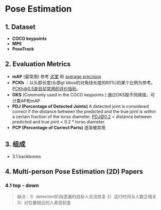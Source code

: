 # Pose Estimation

## 1. Dataset
- **COCO keypoints**
- **MPII**
- **PoseTrack**

## 2. Evaluation Metrics
- **mAP** (最常用) 参考 [这里](http://blog.sina.com.cn/s/blog_9db078090102whzw.html)  和 [average precision](https://sanchom.wordpress.com/tag/average-precision/)
- **PCKh** ：以头部长度(头部gt bbox的对角线长度的60%)的某个比例为参考。PCKh@0.5是目前常用的评价指标。
- **OKS** (Commonly used in the COCO keypoints ) 通过OKS取不同阈值，可计算AP和mAP
- **PDJ  (Percentage of Detected Joints)** A detected joint is considered correct if the distance between the predicted and the true joint is within a certain fraction of the torso diameter. PDJ@0.2 = distance between predicted and true joint < 0.2 * torso diameter.
- **PCP (Percentage of Correct Parts)** 逐渐被弃用

## 3. 组成
- 3.1 backbones

## 4. Multi-person Pose Estimation (2D) Papers
### 4.1 top - down

> 缺点：1）detection阶段遗漏的目标人无法恢复 2）运行时间与人数正相关 3）对位置相近的人表现较差

1. Mask RCNN, ICCV2017

2. **Cascaded Pyramid Network for Multi-Person Pose Estimation, CVPR2018**

3. **A coarse-fine network for keypoint localization, ICCV2017**

4. **RMPE: Regional Multi-Person Pose Estimation, ICCV2017**

5. **Rethinking on Multi-Stage Networks for Human Pose Estimation, Arxiv2019**

6. **Simple Baselines for Human Pose Estimation and Tracking, ECCV2018**

7. **Spatial Shortcut Network for Human Pose Estimation, Arxiv2019**

### 4.2 bottom - up

> Bottom-Up的思路就是，先检测出图像中所有的关节点，然后对这些关节点分组，以此构成每个人体的完整姿态结果。Bottom-Up的方法相比较于Top-Down的方法，不容易受到图片中人数的影响，性能上，虽然还比不过Top-Down的方法，但差距已经没有之前那么大了。

1. **2017 CVPR - OpenPose: Realtime Multi-Person 2D Pose Estimation using Part Affinity Fields**

2. **2017 NIPS - Associative embedding End-to-end learning for joint detection and grouping**

3. **2018 ECCV - MultiPoseNet: Fast Multi-Person Pose Estimation using Pose Residual Network**

4. **2018 ECCV - PersonLab: Person Pose Estimation and Instance Segmentation with a Bottom-Up Part-Based Geometric Embedding Model**

5. **2019 Arxiv - Object as Points** [[2020 Objects as Points]]

6. **2020 CVPR - Higher HRNet**

7. **2019 ICCV - Single-Stage Multi-Person Pose Machines**

### 4.3 one-stage Net

1. **2019.08 Single-Stage Multi-Person Pose Machines**

2. **2019.11(DirectPose) Direct End-to-End Multi-Person Pose Estimation**

3. **2021.05(FCPose) Fully Convolutional Multi-Person Pose Estimation with Dynamic Instance-Aware Convolutions** [[2021 FCPose]]

4. **2021.07(InsPose) Instance-Aware Networks for Single-Stage Multi-Person Pose Estimation**

5. **2021.07(PoseDet) Fast Multi-Person Pose Estimation Using Pose Embedding**

### 4.4 多任务学习 

1. **2018.01_Mask R-CNN **

2. **2018.03_(PersonLab) Person Pose Estimation and Instance Segmentation with a Bottom-Up, Part-Based, Geometric Embedding Model **

3. **2019.05_Multi-task human analysis in still images-2D_3D pose, depth map, and multi-part segmentation **

4. **2021.08_MultiTask-CenterNet (MCN)-Efficient and Diverse Multitask Learning using an Anchor Free Approach**

### 4.5 无监督

### 4.6 GAN 

1. **2017.05_Adversarial PoseNet-A Structure-aware Convolutional Network for Human Pose Estimation**
2. **2017.08_Self Adversarial Training for Human Pose Estimation**
3. **2021.05_When Human Pose Estimation Meets Robustness-Adversarial Algorithms and Benchmarks**

### 4.7 图网络 

1. **2019.01_Human Pose Estimation with Spatial Contextual Information**
2. **2020.03_Peeking into occluded joints A novel framework for crowd pose estimation**
3. **2020.07_Graph-PCNN-Two Stage Human Pose Estimation with Graph Pose Refinement**

### 4.8 Backbone 

1. 2019.02_(HRNet) Deep High-Resolution Representation Learning for Human Pose Estimation一种高分辨率的backbone，更好提取热图
2. 2020.07_(RSN) Learning Delicate Local Representations for Multi-Person Pose Estimation 更好的利用各个尺度的信息。

### 4.9 使用Transformer 

1. **2020.12_(TransPose) Towards Explainable Human Pose Estimation by Transformer**

2. **2021.03_(TFPose) Direct Human Pose Estimation with Transformers**

3. **2021.04_Pose Recognition with Cascade Transformers**

### 4.10 Super Resolution

### 4.11 Refinement 

1. **2019.03_PoseFix-Model-agnostic General Human Pose Refinement Network 提出了一种精细网络用于精细姿态结果，是一个插件，后处理方式。**

2. **2019.10_(DARK) Distribution-Aware Coordinate Representation for Human Pose Estimation**

3. **2021.07_Polarized Self-Attention-Towards High-quality Pixel-wise Regression**

4. **2021.07_Adaptive Dilated Convolution For Human Pose Estimation**

### 4.12 轻量化 

1. **2019.04_Fast Human Pose Estimation**

2. **2020.01_Simple and Lightweight Human Pose Estimation**

3. **2021.07_(FasterPose) A Faster Simple Baseline for Human Pose Estimation**

### 4.13 其他 

1. **2018.05_Jointly Optimize Data Augmentation and Network Training: Adversarial Data Augmentation in Human Pose Estimation 使用优化的训练技巧提升精度。**
2. **2019.04_Spatial Shortcut Network for Human Pose Estimation**
3. **2019.05_Multi-Person Pose Estimation with Enhanced Channel-wise and Spatial Information**
4. **2019.10_TRB: A Novel Triplet Representation for Understanding 2D Human Body**
5. **2020.01_(UniPose) Unified Human Pose Estimation in Single Images and Videos**
6. **2020.02_Towards High Performance Human Keypoint Detection**
7. **2020.02_Toward fast and accurate human pose estimation via soft-gated skip connections**
8. **2020.12_The Devil is in the Details-Delving into Unbiased Data Processing for Human Pose Estimation**
9. **2020.12_Efficient Human Pose Estimation by Learning Deeply Aggregated Representations**
10. **2020.12_(EfficientPose) Scalable single-person pose estimation 相比openpose，提出准确又快速的模型（但是实际效果很差）**
11. 2021.07_Is 2D Heatmap Representation Even Necessary for Human Pose Estimation
12. Rethinking the Heatmap Regression for Bottom-up Human Pose Estimation [[2021 Rethinking the Heatmap Regression for Bottom-up Human Pose Estimation]]